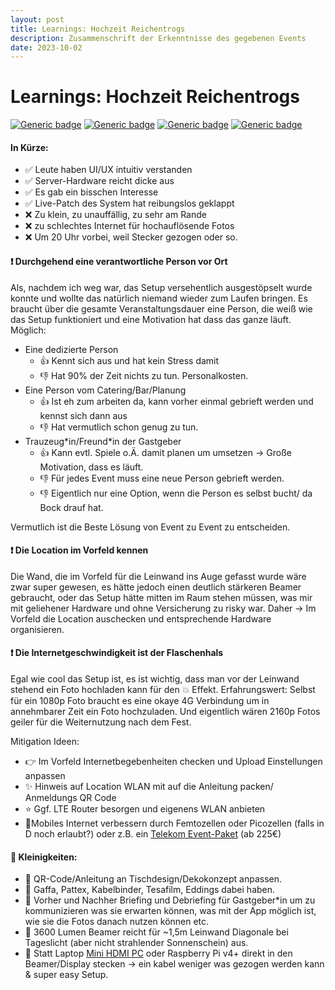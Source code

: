 ```yaml
---
layout: post
title: Learnings: Hochzeit Reichentrogs
description: Zusammenschrift der Erkenntnisse des gegebenen Events
date: 2023-10-02
---
```

# Learnings: Hochzeit Reichentrogs
 [![Generic badge](https://img.shields.io/badge/Event-Hochzeit-purple.svg)](https:/the-event.gallery/) [![Generic badge](https://img.shields.io/badge/Date-29.09.2023-white.svg)](https:/the-event.gallery/) [![Generic badge](https://img.shields.io/badge/Version-v0.2.4-blue.svg)](https:/the-event.gallery/) [![Generic badge](https://img.shields.io/badge/Domain-reichentrog.de-<COLOR>.svg)](https://reichentrog.de/)

#### In Kürze:
- :white_check_mark: Leute haben UI/UX intuitiv verstanden
- :white_check_mark: Server-Hardware reicht dicke aus
- :white_check_mark: Es gab ein bisschen Interesse
- :white_check_mark: Live-Patch des System hat reibungslos geklappt
- :x: Zu klein, zu unauffällig, zu sehr am Rande
- :x: zu schlechtes Internet für hochauflösende Fotos
- :x: Um 20 Uhr vorbei, weil Stecker gezogen oder so.


#### :heavy_exclamation_mark: Durchgehend eine verantwortliche Person vor Ort
Als, nachdem ich weg war, das Setup versehentlich ausgestöpselt wurde konnte und wollte das natürlich niemand wieder zum Laufen bringen. Es braucht über die gesamte Veranstaltungsdauer eine Person, die weiß wie das Setup funktioniert und eine Motivation hat dass das ganze läuft. Möglich:


- Eine dedizierte Person
    - :+1: Kennt sich aus und hat kein Stress damit
    - :-1: Hat 90% der Zeit nichts zu tun. Personalkosten. 
- Eine Person vom Catering/Bar/Planung 
    - :+1: Ist eh zum arbeiten da, kann vorher einmal gebrieft werden und kennst sich dann aus
    - :-1: Hat vermutlich schon genug zu tun. 
- Trauzeug\*in/Freund\*in der Gastgeber
    - :+1: Kann evtl. Spiele o.Ä. damit planen um umsetzen -> Große Motivation, dass es läuft.
    - :-1: Für jedes Event muss eine neue Person gebrieft werden.
    - :-1: Eigentlich nur eine Option, wenn die Person es selbst bucht/ da Bock drauf hat.      

Vermutlich ist die Beste Lösung von Event zu Event zu entscheiden.

#### :heavy_exclamation_mark: Die Location im Vorfeld kennen
Die Wand, die im Vorfeld für die Leinwand ins Auge gefasst wurde wäre zwar super gewesen, es hätte jedoch einen deutlich stärkeren Beamer gebraucht, oder das Setup hätte mitten im Raum stehen müssen, was mir mit geliehener Hardware und ohne Versicherung zu risky war. Daher -> Im Vorfeld die Location auschecken und entsprechende Hardware organisieren.

#### :heavy_exclamation_mark: Die Internetgeschwindigkeit ist der Flaschenhals
Egal wie cool das Setup ist, es ist wichtig, dass man vor der Leinwand stehend ein Foto hochladen kann für den :boom: Effekt. Erfahrungswert: Selbst für ein 1080p Foto braucht es eine okaye 4G Verbindung um in annehmbarer Zeit ein Foto hochzuladen. Und eigentlich wären 2160p Fotos geiler für die Weiternutzung nach dem Fest. 

Mitigation Ideen:
-   :point_right: Im Vorfeld Internetbegebenheiten checken und Upload Einstellungen anpassen
- :sparkles: Hinweis auf Location WLAN mit auf die Anleitung packen/ Anmeldungs QR Code
- :star: Ggf. LTE Router besorgen und eigenens WLAN anbieten
- :star2:Mobiles Internet verbessern durch Femtozellen oder Picozellen (falls in D noch erlaubt?) oder z.B. ein [Telekom Event-Paket](https://geschaeftskunden.telekom.de/internet-dsl/tarife/internet-dsl-tarife/event-anschluss-standard) (ab 225€)


#### :bug: Kleinigkeiten:
- :wrench: QR-Code/Anleitung an Tischdesign/Dekokonzept anpassen.
- :wrench: Gaffa, Pattex, Kabelbinder, Tesafilm, Eddings dabei haben.
- :wrench: Vorher und Nachher Briefing und Debriefing für Gastgeber*in um zu kommunizieren was sie erwarten können, was mit der App möglich ist, wie sie die Fotos danach nutzen können etc.
- :muscle: 3600 Lumen Beamer reicht für ~1,5m Leinwand Diagonale bei Tageslicht (aber nicht strahlender Sonnenschein) aus.
- :wrench: Statt Laptop [Mini HDMI PC](https://www.amazon.de/Mele-L%C3%BCfterlos-Computer-Entertainment-Werbebanner/dp/B08T5ZWYKS/ref=asc_df_B08T5ZWYKS/?tag=googshopde-21&linkCode=df0&hvadid=501137055995&hvpos=&hvnetw=g&hvrand=6918102124120738910&hvpone=&hvptwo=&hvqmt=&hvdev=c&hvdvcmdl=&hvlocint=&hvlocphy=9068400&hvtargid=pla-1187579766648&psc=1&th=1&psc=1) oder Raspberry Pi v4+ direkt in den Beamer/Display stecken -> ein kabel weniger was gezogen werden kann & super easy Setup.

